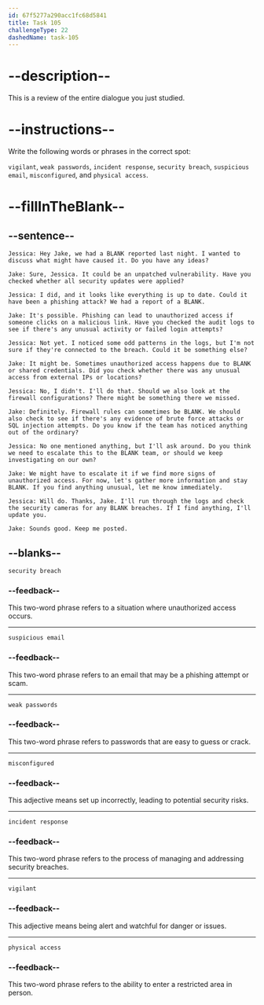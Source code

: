 ```yaml
---
id: 67f5277a290acc1fc68d5841
title: Task 105
challengeType: 22
dashedName: task-105
---
```


<!-- REVIEW -->

# --description--

This is a review of the entire dialogue you just studied.

# --instructions--

Write the following words or phrases in the correct spot:

`vigilant`, `weak passwords`, `incident response`, `security breach`, `suspicious email`, `misconfigured`, and `physical access`.

# --fillInTheBlank--

## --sentence--

`Jessica: Hey Jake, we had a BLANK reported last night. I wanted to discuss what might have caused it. Do you have any ideas?`

`Jake: Sure, Jessica. It could be an unpatched vulnerability. Have you checked whether all security updates were applied?`

`Jessica: I did, and it looks like everything is up to date. Could it have been a phishing attack? We had a report of a BLANK.`

`Jake: It's possible. Phishing can lead to unauthorized access if someone clicks on a malicious link. Have you checked the audit logs to see if there's any unusual activity or failed login attempts?`

`Jessica: Not yet. I noticed some odd patterns in the logs, but I'm not sure if they're connected to the breach. Could it be something else?`

`Jake: It might be. Sometimes unauthorized access happens due to BLANK or shared credentials. Did you check whether there was any unusual access from external IPs or locations?`

`Jessica: No, I didn't. I'll do that. Should we also look at the firewall configurations? There might be something there we missed.`

`Jake: Definitely. Firewall rules can sometimes be BLANK. We should also check to see if there's any evidence of brute force attacks or SQL injection attempts. Do you know if the team has noticed anything out of the ordinary?`

`Jessica: No one mentioned anything, but I'll ask around. Do you think we need to escalate this to the BLANK team, or should we keep investigating on our own?`

`Jake: We might have to escalate it if we find more signs of unauthorized access. For now, let's gather more information and stay BLANK. If you find anything unusual, let me know immediately.`

`Jessica: Will do. Thanks, Jake. I'll run through the logs and check the security cameras for any BLANK breaches. If I find anything, I'll update you.`

`Jake: Sounds good. Keep me posted.`

## --blanks--

`security breach`

### --feedback--

This two-word phrase refers to a situation where unauthorized access occurs.

---

`suspicious email`

### --feedback--

This two-word phrase refers to an email that may be a phishing attempt or scam.

---

`weak passwords`

### --feedback--

This two-word phrase refers to passwords that are easy to guess or crack.

---

`misconfigured`

### --feedback--

This adjective means set up incorrectly, leading to potential security risks.

---

`incident response`

### --feedback--

This two-word phrase refers to the process of managing and addressing security breaches.

---

`vigilant`

### --feedback--

This adjective means being alert and watchful for danger or issues.

---

`physical access`

### --feedback--

This two-word phrase refers to the ability to enter a restricted area in person.
